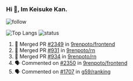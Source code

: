 ### Hi 👋, Im Keisuke Kan.

<!--
**9renpoto/9renpoto** is a ✨ _special_ ✨ repository because its `README.md` (this file) appears on your GitHub profile.

Here are some ideas to get you started:

- 🔭 I’m currently working on ...
- 🌱 I’m currently learning ...
- 👯 I’m looking to collaborate on ...
- 🤔 I’m looking for help with ...
- 💬 Ask me about ...
- 📫 How to reach me: ...
- 😄 Pronouns: ...
- ⚡ Fun fact: ...
-->

![follow](https://img.shields.io/github/followers/9renpoto?label=Follow&style=social)

![Top Langs](https://github-readme-stats.vercel.app/api/top-langs/?username=9renpoto&hide=html&layout=compact)
![status](https://github-readme-stats.vercel.app/api?username=9renpoto&show_icons=true&count_private=true&hide=issues,contribs)

<!--START_SECTION:activity-->
1. 🎉 Merged PR [#2349](https://github.com/9renpoto/frontend/pull/2349) in [9renpoto/frontend](https://github.com/9renpoto/frontend)
2. 🎉 Merged PR [#931](https://github.com/9renpoto/rn/pull/931) in [9renpoto/rn](https://github.com/9renpoto/rn)
3. 🎉 Merged PR [#934](https://github.com/9renpoto/rn/pull/934) in [9renpoto/rn](https://github.com/9renpoto/rn)
4. 🗣 Commented on [#2350](https://github.com/9renpoto/frontend/issues/2350) in [9renpoto/frontend](https://github.com/9renpoto/frontend)
5. 🗣 Commented on [#1707](https://github.com/g59/ranking/issues/1707) in [g59/ranking](https://github.com/g59/ranking)
<!--END_SECTION:activity-->

